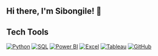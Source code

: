 ## Hi there, I'm Sibongile! 👋

<!--
**SiboSeale/SiboSeale** is a ✨ _special_ ✨ repository because its `README.md` (this file) appears on your GitHub profile.

Here are some ideas to get you started:

- 🔭 I am a Junior Data Analyst with a robust background in Data Operations, AI Data Training, and Business Language Coaching.
- 🌱 I’m self-learning data analytics alongside data science fundamentals such as data cleaning, data exploration and visualization, and data modeling.

🌟 Current Projects:
- COVID-19 Deaths SQL Analysis
- Python Data Cleaning Project
- Power BI Professional Survey Insights Dashboard
- Excel Bike Purchase Analysis

- 📫 You can reach me on LinkedIn: https://www.linkedin.com/in/sibongile-seale-7b3995121/
-->

## Tech Tools

[![Python](https://img.shields.io/badge/Python-3776AB?style=for-the-badge&logo=python&logoColor=white)](https://www.python.org/)
[![SQL](https://img.shields.io/badge/SQL-4479A1?style=for-the-badge&logo=microsoft-sql-server&logoColor=white)](https://www.microsoft.com/en-us/sql-server)
[![Power BI](https://img.shields.io/badge/Power_BI-F2C811?style=for-the-badge&logo=power-bi&logoColor=black)](https://powerbi.microsoft.com/)
[![Excel](https://img.shields.io/badge/Excel-217346?style=for-the-badge&logo=microsoft-excel&logoColor=white)](https://www.microsoft.com/microsoft-365/excel)
[![Tableau](https://img.shields.io/badge/Tableau-E97627?style=for-the-badge&logo=Tableau&logoColor=white)](https://www.tableau.com/)
[![GitHub](https://img.shields.io/badge/GitHub-181717?style=for-the-badge&logo=github&logoColor=white)](https://github.com/)
